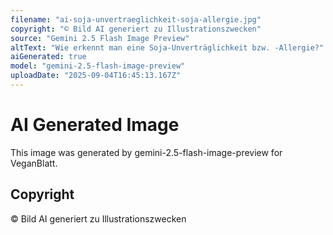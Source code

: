 ```yaml
---
filename: "ai-soja-unvertraeglichkeit-soja-allergie.jpg"
copyright: "© Bild AI generiert zu Illustrationszwecken"
source: "Gemini 2.5 Flash Image Preview"
altText: "Wie erkennt man eine Soja-Unverträglichkeit bzw. -Allergie?"
aiGenerated: true
model: "gemini-2.5-flash-image-preview"
uploadDate: "2025-09-04T16:45:13.167Z"
---
```


# AI Generated Image

This image was generated by gemini-2.5-flash-image-preview for VeganBlatt.

## Copyright
© Bild AI generiert zu Illustrationszwecken
